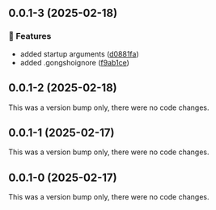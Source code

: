 ## 0.0.1-3 (2025-02-18)

### 🚀 Features

- added startup arguments ([d0881fa](https://github.com/krismeister/gongsho/commit/d0881fa))
- added .gongshoignore ([f9ab1ce](https://github.com/krismeister/gongsho/commit/f9ab1ce))

## 0.0.1-2 (2025-02-18)

This was a version bump only, there were no code changes.

## 0.0.1-1 (2025-02-17)

This was a version bump only, there were no code changes.

## 0.0.1-0 (2025-02-17)

This was a version bump only, there were no code changes.
